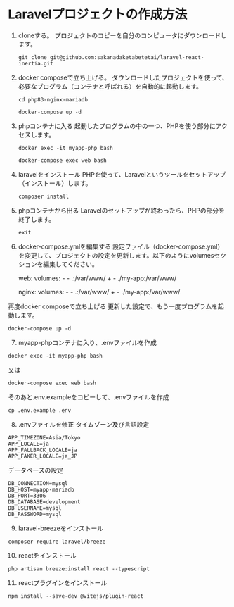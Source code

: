# Laravelプロジェクトの作成方法
1. cloneする。
    プロジェクトのコピーを自分のコンピュータにダウンロードします。

    ```
    git clone git@github.com:sakanadaketabetetai/laravel-react-inertia.git
    ```

2. docker composeで立ち上げる。
    ダウンロードしたプロジェクトを使って、必要なプログラム（コンテナと呼ばれる）を自動的に起動します。
    ```
    cd php83-nginx-mariadb
    ```
    ```
    docker-compose up -d
    ```

3. phpコンテナに入る
    起動したプログラムの中の一つ、PHPを使う部分にアクセスします。

    ```
    docker exec -it myapp-php bash
    ```
    ```
    docker-compose exec web bash
    ```

4. laravelをインストール
    PHPを使って、Laravelというツールをセットアップ（インストール）します。

    ```
    composer install
    ```

5. phpコンテナから出る
    Laravelのセットアップが終わったら、PHPの部分を終了します。

    ```
    exit
    ```
6. docker-compose.ymlを編集する
設定ファイル（docker-compose.yml）を変更して、プロジェクトの設定を更新します。以下のようにvolumesセクションを編集してください。

    web: 
        volumes:
        - - .:/var/www/
        + - ./my-app:/var/www/

    nginx: 
        volumes:
        - - .:/var/www/
        + - ./my-app:/var/www/
 
再度docker composeで立ち上げる
更新した設定で、もう一度プログラムを起動します。

```
docker-compose up -d
```

7. myapp-phpコンテナに入り、.envファイルを作成
```
docker exec -it myapp-php bash
```
又は
```
docker-compose exec web bash
```
そのあと.env.exampleをコピーして、.envファイルを作成
```
cp .env.example .env
```

8. .envファイルを修正
タイムゾーン及び言語設定
```
APP_TIMEZONE=Asia/Tokyo
APP_LOCALE=ja
APP_FALLBACK_LOCALE=ja
APP_FAKER_LOCALE=ja_JP

```
データベースの設定
```
DB_CONNECTION=mysql
DB_HOST=myapp-mariadb
DB_PORT=3306
DB_DATABASE=development
DB_USERNAME=mysql
DB_PASSWORD=mysql
```

9. laravel-breezeをインストール
```
composer require laravel/breeze
```

10. reactをインストール
```
php artisan breeze:install react --typescript
```

11. reactプラグインをインストール
```
npm install --save-dev @vitejs/plugin-react
```
